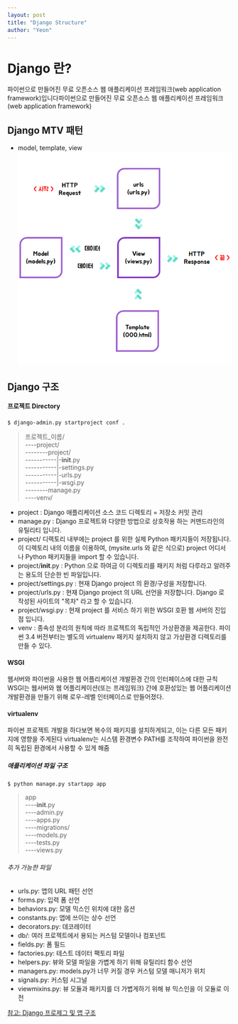 ```yaml
---
layout: post
title: "Django Structure"
author: "Yeon"
---
```


# Django 란?
파이썬으로 만들어진 무료 오픈소스 웹 애플리케이션 프레임워크(web application framework)입니다파이썬으로 만들어진 무료 오픈소스 웹 애플리케이션 프레임워크(web application framework)
## Django MTV 패턴
- model, template, view
![MTV 패턴](../image/mtv_pattern.png)

## Django 구조
#### 프로젝트 Directory
~~~
$ django-admin.py startproject conf .
~~~

> 프로젝트_이름/ <br>
----project/ <br>
--------project/ <br>
-----------|-__init__.py <br>
-----------|-settings.py <br>
-----------|-urls.py <br>
-----------|-wsgi.py <br>
--------manage.py <br>
----venv/

- project : Django 애플리케이션 소스 코드 디렉토리 = 저장소 커밋 관리
- manage.py : Django 프로젝트와 다양한 방법으로 상호작용 하는 커맨드라인의 유틸리티 입니다.
- project/ 디렉토리 내부에는 project 를 위한 실제 Python 패키지들이 저장됩니다. 이 디렉토리 내의 이름을 이용하여, (mysite.urls 와 같은 식으로) project 어디서나 Python 패키지들을 import 할 수 있습니다.
- project/__init__.py : Python 으로 하여금 이 디렉토리를 패키지 처럼 다루라고 알려주는 용도의 단순한 빈 파일입니다.
- project/settings.py : 현재 Django project 의 환경/구성을 저장합니다.
- project/urls.py : 현재 Django project 의 URL 선언을 저장합니다. Django 로 작성된 사이트의 "목차" 라고 할 수 있습니다.
- project/wsgi.py : 현재 project 를 서비스 하기 위한 WSGI 호환 웹 서버의 진입점 입니다.
- venv : 종속성 분리의 원칙에 따라 프로젝트의 독립적인 가상환경을 제공한다. 파이썬 3.4 버전부터는 별도의 virtualenv 패키지 설치하지 않고 가상환경 디렉토리를 만들 수 있다.

#### WSGI
웹서버와 파이썬을 사용한 웹 어플리케이션 개발환경 간의 인터페이스에 대한 규칙
WSGI는 웹서버와 웹 어플리케이션(또는 프레임워크) 간에 호환성있는 웹 어플리케이션 개발환경을 만들기 위해 로우-레벨 인터페이스로 만들어졌다.

#### virtualenv
파이썬 프로젝트 개발을 하다보면 복수의 패키지를 설치하게되고, 이는 다른 모든 패키지에 영향을 주게된다
virtualenv는 시스템 환경변수 PATH를 조작하여 파이썬을 완전히 독립된 환경에서 사용할 수 있게 해줌

##### 애플리케이션 파일 구조
~~~
$ python manage.py startapp app
~~~
> app <br>
----__init__.py <br>
----admin.py <br>
----apps.py <br>
----migrations/ <br>
----models.py <br>
----tests.py <br>
----views.py <br>

###### 추가 가능한 파일
- urls.py: 앱의 URL 패턴 선언 <br>
- forms.py: 입력 폼 선언 <br>
- behaviors.py: 모델 믹스인 위치에 대한 옵션 <br>
- constants.py: 앱에 쓰이는 상수 선언 <br>
- decorators.py: 데코레이터 <br>
- db/: 여러 프로젝트에서 용되는 커스텀 모델이나 컴포넌트 <br>
- fields.py: 폼 필드 <br>
- factories.py: 테스트 데이터 팩토리 파일 <br>
- helpers.py: 뷰와 모델 파일을 가볍게 하기 위해 유틸리티 함수 선언 <br>
- managers.py: models.py가 너무 커질 경우 커스텀 모델 매니저가 위치 <br>
- signals.py: 커스텀 시그널 <br>
- viewmixins.py: 뷰 모듈과 패키지를 더 가볍게하기 위해 뷰 믹스인을 이 모듈로 이전 <br>

[참고: Django 프로제그 및 앱 구조](https://wikidocs.net/6609)